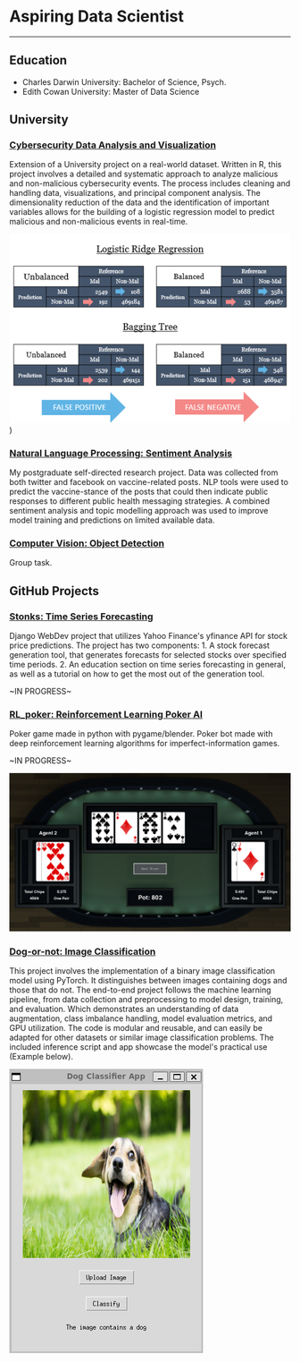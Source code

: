 # Aspiring Data Scientist
---

## Education
- Charles Darwin University: Bachelor of Science, Psych.
- Edith Cowan University: Master of Data Science

## University

### [Cybersecurity Data Analysis and Visualization](cybersecurity.html)
Extension of a University project on a real-world dataset. Written in R, this project involves a detailed and systematic approach to analyze malicious and non-malicious cybersecurity events. The process includes cleaning and handling data, visualizations, and principal component analysis. The dimensionality reduction of the data and the identification of important variables allows for the building of a logistic regression model to predict malicious and non-malicious events in real-time. 

![Confusion_Matrix](/assets/img/confusion_matrices.png))

### [Natural Language Processing: Sentiment Analysis](/assets/files/twitter.html)
My postgraduate self-directed research project. Data was collected from both twitter and facebook on vaccine-related posts. NLP tools were used to predict the vaccine-stance of the posts that could then indicate public responses to different public health messaging strategies. A combined sentiment analysis and topic modelling approach was used to improve model training and predictions on limited available data.

### [Computer Vision: Object Detection](/assets/files/computer_vision.pdf)
Group task. 

## GitHub Projects

### [Stonks: Time Series Forecasting](https://github.com/StephenGoosen/Stonks)
Django WebDev project that utilizes Yahoo Finance's yfinance API for stock price predictions. The project has two components: 1. A stock forecast generation tool, that generates forecasts for selected stocks over specified time periods. 2. An education section on time series forecasting in general, as well as a tutorial on how to get the most out of the generation tool.

~IN PROGRESS~

### [RL_poker: Reinforcement Learning Poker AI](https://github.com/StephenGoosen/RL_poker)
Poker game made in python with pygame/blender. Poker bot made with deep reinforcement learning algorithms for imperfect-information games. 

~IN PROGRESS~

![Example](/assets/img/poker.png)

### [Dog-or-not: Image Classification](https://github.com/StephenGoosen/dog-or-not)
This project involves the implementation of a binary image classification model using PyTorch. It distinguishes between images containing dogs and those that do not. The end-to-end project follows the machine learning pipeline, from data collection and preprocessing to model design, training, and evaluation. Which demonstrates an understanding of data augmentation, class imbalance handling, model evaluation metrics, and GPU utilization. The code is modular and reusable, and can easily be adapted for other datasets or similar image classification problems. The included inference script and app showcase the model's practical use (Example below).

![Example](/assets/img/Example.png)



